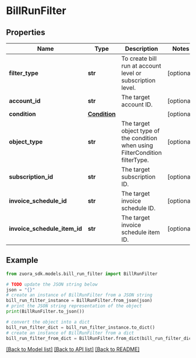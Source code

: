 # BillRunFilter


## Properties

Name | Type | Description | Notes
------------ | ------------- | ------------- | -------------
**filter_type** | **str** | To create bill run at account level or subscription level.  | [optional] 
**account_id** | **str** | The target account ID.  | [optional] 
**condition** | [**Condition**](.md) |  | [optional] 
**object_type** | **str** | The target object type of the condition when using FilterCondition filterType.  | [optional] 
**subscription_id** | **str** | The target subscription ID.  | [optional] 
**invoice_schedule_id** | **str** | The target invoice schedule ID.  | [optional] 
**invoice_schedule_item_id** | **str** | The target invoice schedule item ID.  | [optional] 

## Example

```python
from zuora_sdk.models.bill_run_filter import BillRunFilter

# TODO update the JSON string below
json = "{}"
# create an instance of BillRunFilter from a JSON string
bill_run_filter_instance = BillRunFilter.from_json(json)
# print the JSON string representation of the object
print(BillRunFilter.to_json())

# convert the object into a dict
bill_run_filter_dict = bill_run_filter_instance.to_dict()
# create an instance of BillRunFilter from a dict
bill_run_filter_from_dict = BillRunFilter.from_dict(bill_run_filter_dict)
```
[[Back to Model list]](../README.md#documentation-for-models) [[Back to API list]](../README.md#documentation-for-api-endpoints) [[Back to README]](../README.md)


